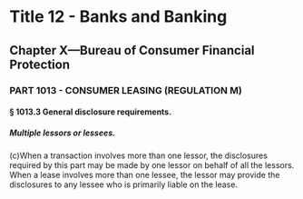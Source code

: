 
# Title 12 - Banks and Banking
## Chapter X—Bureau of Consumer Financial Protection
### PART 1013 - CONSUMER LEASING (REGULATION M)
#### § 1013.3 General disclosure requirements.
##### Multiple lessors or lessees.

(c)When a transaction involves more than one lessor, the disclosures required by this part may be made by one lessor on behalf of all the lessors. When a lease involves more than one lessee, the lessor may provide the disclosures to any lessee who is primarily liable on the lease.

